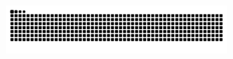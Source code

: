 

<picture>
  <source
    media="(prefers-color-scheme: dark)"
    srcset="https://github.com/JeffersonGuedes/arquivosRaw/blob/main/github-user-contribution.svg"
  />
  <source
    media="(prefers-color-scheme: light)"
    srcset="https://github.com/JeffersonGuedes/arquivosRaw/blob/main/github-user-contribution.svg"
  />
  <img
    alt="github contribution grid snake animation"
    src="https://github.com/JeffersonGuedes/arquivosRaw/blob/main/github-user-contribution.svg"
  />
</picture>


